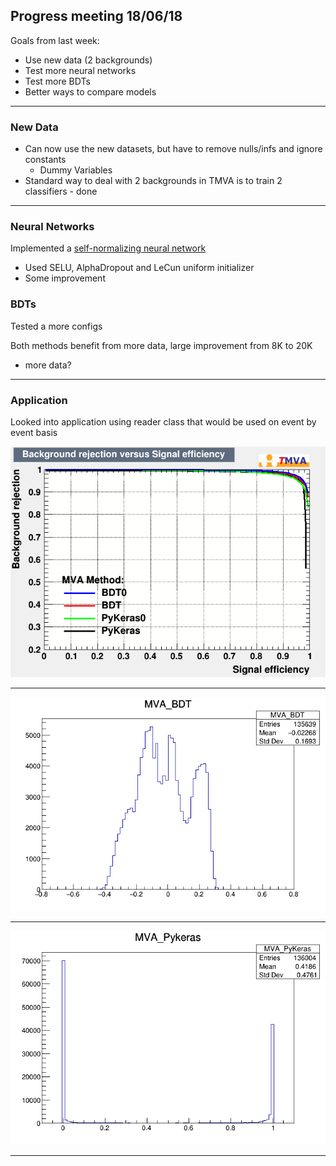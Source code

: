 ##  Progress meeting 18/06/18

Goals from last week:
- Use new data (2 backgrounds)
- Test more neural networks
- Test more BDTs
- Better ways to compare models

---

### New Data

- Can now use the new datasets, but have to remove nulls/infs and ignore constants
  - Dummy Variables
- Standard way to deal with 2 backgrounds in TMVA is to train 2 classifiers - done

---

### Neural Networks

Implemented a [self-normalizing neural network](https://arxiv.org/abs/1706.02515)
- Used SELU, AlphaDropout and LeCun uniform initializer
- Some improvement

### BDTs

Tested a more configs

Both methods benefit from more data, large improvement from 8K to 20K
- more data?

---

### Application

Looked into application using reader class that would be used on event by event basis

![method_comparison](https://github.com/mj-will/ml4np/blob/master/figures/comp/rejBvsS.png?raw=true)

---

![BDThist](https://github.com/mj-will/ml4np/blob/master/figures/histBDT.png?raw=true) 

---

![PKhist](https://github.com/mj-will/ml4np/blob/master/figures/hist.png?raw=true)

---
